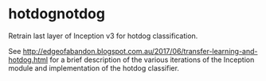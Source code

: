 # hotdognotdog
Retrain last layer of Inception v3 for hotdog classification.

See http://edgeofabandon.blogspot.com.au/2017/06/transfer-learning-and-hotdog.html for a brief description of the various iterations of the Inception module and implementation of the hotdog classifier.
